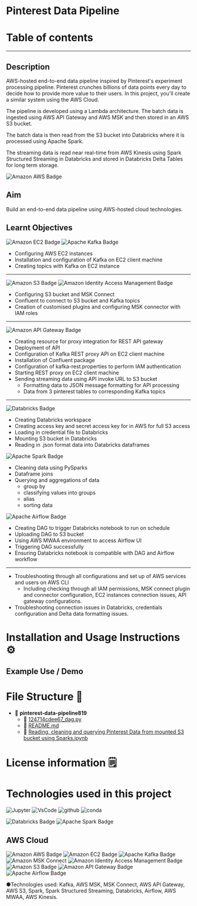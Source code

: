 # Pinterest Data Pipeline

# Table of contents



---

## Description

AWS-hosted end-to-end data pipeline inspired by Pinterest's experiment processing pipeline.
Pinterest crunches billions of data points every day to decide how to provide more value to their users. In this project, you'll create a similar system using the AWS Cloud.

The pipeline is developed using a Lambda architecture. The batch data is ingested using AWS API Gateway and AWS MSK  and then stored in an AWS S3 bucket.

The batch data is then read from the S3 bucket into Databricks where it is processed using Apache Spark.

The streaming data is read near real-time from AWS Kinesis using Spark Structured Streaming in Databricks and stored in Databricks Delta Tables for long term storage.

![Amazon AWS Badge](https://img.shields.io/badge/Amazon%20AWS-232F3E?logo=amazonaws&logoColor=fff&style=for-the-badge)

## Aim

Build an end-to-end data pipeline using AWS-hosted cloud technologies. 

## Learnt Objectives

![Amazon EC2 Badge](https://img.shields.io/badge/Amazon%20EC2-F90?logo=amazonec2&logoColor=fff&style=for-the-badge)
![Apache Kafka Badge](https://img.shields.io/badge/Apache%20Kafka-231F20?logo=apachekafka&logoColor=fff&style=for-the-badge)

- Configuring AWS EC2 instances
- Installation and configuration of Kafka on EC2 client machine
- Creating topics with Kafka on EC2 instance

---

![Amazon S3 Badge](https://img.shields.io/badge/Amazon%20S3-569A31?logo=amazons3&logoColor=fff&style=for-the-badge)
![Amazon Identity Access Management Badge](https://img.shields.io/badge/Amazon%20Identity%20Access%20Management-DD344C?logo=amazoniam&logoColor=fff&style=for-the-badge)

- Configuring S3 bucket and MSK Connect
- Confluent to connect to S3 bucket and Kafka topics
- Creation of customised plugins and configuring MSK connector with IAM roles
  
---

![Amazon API Gateway Badge](https://img.shields.io/badge/Amazon%20API%20Gateway-FF4F8B?logo=amazonapigateway&logoColor=fff&style=for-the-badge)

- Creating resource for proxy integration for REST API gateway
- Deployment of API
- Configuration of Kafka REST proxy API on EC2 client machine
- Installation of Confluent package
- Configuration of kafka-rest.properties to perform IAM authentication
- Starting REST proxy on EC2 client machine
- Sending streaming data using API invoke URL to S3 bucket
  - Formatting data to JSON message formatting for API processing
  - Data from 3 pinterest tables to corresponding Kafka topics

---

![Databricks Badge](https://img.shields.io/badge/Databricks-FF3621?logo=databricks&logoColor=fff&style=for-the-badge)

- Creating Databricks workspace
- Creating access key and secret access key for in AWS for full S3 access
- Loading in credential file to Databricks
- Mounting S3 bucket in Databricks
- Reading in .json format data into Databricks dataframes
  
![Apache Spark Badge](https://img.shields.io/badge/Apache%20Spark-E25A1C?logo=apachespark&logoColor=fff&style=for-the-badge)

- Cleaning data using PySparks
- Dataframe joins
- Querying and aggregations of data
  - group by
  - classifying values into groups
  - alias
  - sorting data

![Apache Airflow Badge](https://img.shields.io/badge/Apache%20Airflow-017CEE?logo=apacheairflow&logoColor=fff&style=for-the-badge)

- Creating DAG to trigger Databricks notebook to run on schedule
- Uploading DAG to S3 bucket
- Using AWS MWAA environment to access Airflow UI
- Triggering DAG successfully
- Ensuring Databricks notebook is compatible with DAG and Airflow workflow
  
---

- Troubleshooting through all configurations and set up of AWS services and users on AWS CLI
  - Including checking through all IAM permissions, MSK connect plugin and connector configuration, EC2 instances connection issues, API gateway configurations.
- Troubleshooting connection issues in Databricks, credentials configuration and Delta data formatting issues.

# Installation and Usage Instructions ⚙

## Example Use / Demo

# File Structure 📂

- 📂 __pinterest\-data\-pipeline819__
   - 📄 [124714cdee67\_dag.py](124714cdee67_dag.py)
   - 📄 [README.md](README.md)
   - 📄 [Reading, cleaning and querying Pinterest Data from mounted S3 bucket using Sparks.ipynb](Reading%2C%20cleaning%20and%20querying%20Pinterest%20Data%20from%20mounted%20S3%20bucket%20using%20Sparks.ipynb)

# License information 🗒

# Technologies used in this project

![Jupyter](https://img.shields.io/badge/Jupyter-F37626.svg?&style=for-the-badge&logo=Jupyter&logoColor=white)
![VsCode](https://img.shields.io/badge/VSCode-0078D4?style=for-the-badge&logo=visual%20studio%20code&logoColor=white)
![github](https://img.shields.io/badge/GitHub-100000?style=for-the-badge&logo=github&logoColor=white)
![conda](https://img.shields.io/badge/conda-342B029.svg?&style=for-the-badge&logo=anaconda&logoColor=white)

![Databricks Badge](https://img.shields.io/badge/Databricks-FF3621?logo=databricks&logoColor=fff&style=for-the-badge)
![Apache Spark Badge](https://img.shields.io/badge/Apache%20Spark-E25A1C?logo=apachespark&logoColor=fff&style=for-the-badge)

## AWS Cloud

![Amazon AWS Badge](https://img.shields.io/badge/Amazon%20AWS-232F3E?logo=amazonaws&logoColor=fff&style=for-the-badge)
![Amazon EC2 Badge](https://img.shields.io/badge/Amazon%20EC2-F90?logo=amazonec2&logoColor=fff&style=for-the-badge)
![Apache Kafka Badge](https://img.shields.io/badge/Apache%20Kafka-231F20?logo=apachekafka&logoColor=fff&style=for-the-badge)
![Amazon MSK Connect](https://img.shields.io/badge/Amazon%20MSK%20Connect-8a42f5?style=for-the-badge&logo={LOGO-NAME}&logoColor=white)
![Amazon Identity Access Management Badge](https://img.shields.io/badge/Amazon%20Identity%20Access%20Management-DD344C?logo=amazoniam&logoColor=fff&style=for-the-badge)
![Amazon S3 Badge](https://img.shields.io/badge/Amazon%20S3-569A31?logo=amazons3&logoColor=fff&style=for-the-badge)
![Amazon API Gateway Badge](https://img.shields.io/badge/Amazon%20API%20Gateway-FF4F8B?logo=amazonapigateway&logoColor=fff&style=for-the-badge)
![Apache Airflow Badge](https://img.shields.io/badge/Apache%20Airflow-017CEE?logo=apacheairflow&logoColor=fff&style=for-the-badge)


●Technologies used: Kafka, AWS MSK, MSK Connect, AWS API Gateway, AWS S3, Spark, Spark Structured Streaming, Databricks, Airflow, AWS MWAA, AWS Kinesis.
